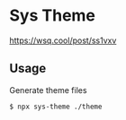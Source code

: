 # Sys Theme

https://wsq.cool/post/ss1vxv

## Usage

Generate theme files

```shell
$ npx sys-theme ./theme
```
